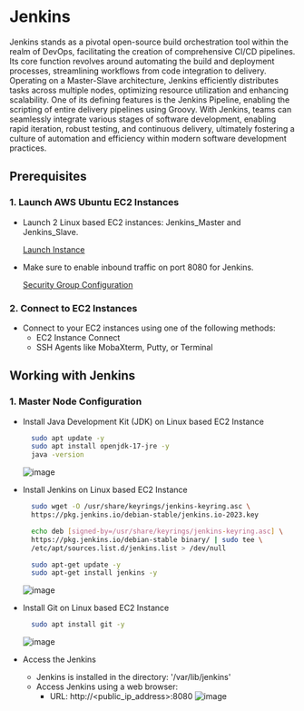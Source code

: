 # Jenkins 

Jenkins stands as a pivotal open-source build orchestration tool within the realm of DevOps, facilitating the creation of comprehensive CI/CD pipelines. Its core function revolves around automating the build and deployment processes, streamlining workflows from code integration to delivery. Operating on a Master-Slave architecture, Jenkins efficiently distributes tasks across multiple nodes, optimizing resource utilization and enhancing scalability. One of its defining features is the Jenkins Pipeline, enabling the scripting of entire delivery pipelines using Groovy. With Jenkins, teams can seamlessly integrate various stages of software development, enabling rapid iteration, robust testing, and continuous delivery, ultimately fostering a culture of automation and efficiency within modern software development practices.

## Prerequisites 

### 1. Launch AWS Ubuntu EC2 Instances

- Launch 2 Linux based EC2 instances: Jenkins_Master and Jenkins_Slave.
  
  [Launch Instance](https://github.com/Prathamesh78/AWS/tree/main/EC2)
- Make sure to enable inbound traffic on port 8080 for Jenkins.
  
  [Security Group Configuration](https://github.com/Prathamesh78/AWS/tree/main/Security%20Groups)

### 2. Connect to EC2 Instances

- Connect to your EC2 instances using one of the following methods:
  - EC2 Instance Connect
  - SSH Agents like MobaXterm, Putty, or Terminal

## Working with Jenkins

### 1. Master Node Configuration

- Install Java Development Kit (JDK) on Linux based EC2 Instance
  ```bash
    sudo apt update -y
    sudo apt install openjdk-17-jre -y
    java -version
  ```
  ![image](https://github.com/Prathamesh78/Jenkins/assets/104883046/b2aff5fc-ba89-4af1-8716-6a957206528e)


- Install Jenkins on Linux based EC2 Instance
  ```bash
    sudo wget -O /usr/share/keyrings/jenkins-keyring.asc \
    https://pkg.jenkins.io/debian-stable/jenkins.io-2023.key

    echo deb [signed-by=/usr/share/keyrings/jenkins-keyring.asc] \
    https://pkg.jenkins.io/debian-stable binary/ | sudo tee \
    /etc/apt/sources.list.d/jenkins.list > /dev/null
  
    sudo apt-get update -y
    sudo apt-get install jenkins -y
  ```
  ![image](https://github.com/Prathamesh78/Jenkins/assets/104883046/5ce65c21-770c-4637-9573-21d0f1c25307)

- Install Git on Linux based EC2 Instance
  ```bash
    sudo apt install git -y
  ```
  ![image](https://github.com/Prathamesh78/Jenkins/assets/104883046/933d76e0-0f50-4379-afa3-8a97ff6c03fd)

- Access the Jenkins
  - Jenkins is installed in the directory: '/var/lib/jenkins'
  - Access Jenkins using a web browser:
    - URL: http://<public_ip_address>:8080
  ![image](https://github.com/Prathamesh78/Jenkins/assets/104883046/38ea31c3-8cbe-47fa-9c53-21eff9397bb0)

